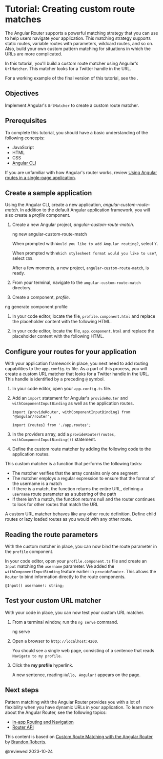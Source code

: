 # Tutorial: Creating custom route matches

The Angular Router supports a powerful matching strategy that you can use to help users navigate your application.
This matching strategy supports static routes, variable routes with parameters, wildcard routes, and so on.
Also, build your own custom pattern matching for situations in which the URLs are more complicated.

In this tutorial, you'll build a custom route matcher using Angular's `UrlMatcher`.
This matcher looks for a Twitter handle in the URL.

For a working example of the final version of this tutorial, see the <live-example></live-example>.

## Objectives

Implement Angular's `UrlMatcher` to create a custom route matcher.

## Prerequisites

To complete this tutorial, you should have a basic understanding of the following concepts:

*   JavaScript
*   HTML
*   CSS
*   [Angular CLI](cli)

If you are unfamiliar with how Angular's router works, review [Using Angular routes in a single-page application](guide/router-tutorial).

## Create a sample application

Using the Angular CLI, create a new application, *angular-custom-route-match*.
In addition to the default Angular application framework, you will also create a *profile* component.

1.  Create a new Angular project, *angular-custom-route-match*.

    <code-example format="shell" language="shell">

    ng new angular-custom-route-match

    </code-example>

    When prompted with `Would you like to add Angular routing?`, select `Y`.

    When prompted with `Which stylesheet format would you like to use?`, select `CSS`.

    After a few moments, a new project, `angular-custom-route-match`, is ready.

1.  From your terminal, navigate to the `angular-custom-route-match` directory.
1.  Create a component, *profile*.

   <code-example format="shell" language="shell">

   ng generate component profile

   </code-example>

1.  In your code editor, locate the file, `profile.component.html` and replace the placeholder content with the following HTML.

    <code-example header="src/app/profile/profile.component.html" path="routing-with-urlmatcher/src/app/profile/profile.component.html"></code-example>

1.  In your code editor, locate the file, `app.component.html` and replace the placeholder content with the following HTML.

    <code-example header="src/app/app.component.html" path="routing-with-urlmatcher/src/app/app.component.html"></code-example>

## Configure your routes for your application

With your application framework in place, you next need to add routing capabilities to the `app.config.ts` file.
As a part of this process, you will create a custom URL matcher that looks for a Twitter handle in the URL.
This handle is identified by a preceding `@` symbol.

1.  In your code editor, open your `app.config.ts` file.
1.  Add an `import` statement for Angular's `provideRouter` and `withComponentInputBinding` as well as the application routes.

    ```
    import {provideRouter, withComponentInputBinding} from '@angular/router';

    import {routes} from './app.routes';
    ```

1.  In the providers array, add a `provideRouter(routes, withComponentInputBinding())` statement.

1.  Define the custom route matcher by adding the following code to the application routes.

    <code-example header="src/app/app.routes.ts" path="routing-with-urlmatcher/src/app/app.routes.ts" region="matcher"></code-example>

This custom matcher is a function that performs the following tasks:

*   The matcher verifies that the array contains only one segment
*   The matcher employs a regular expression to ensure that the format of the username is a match
*   If there is a match, the function returns the entire URL, defining a `username` route parameter as a substring of the path
*   If there isn't a match, the function returns null and the router continues to look for other routes that match the URL

<div class="is-helpful">

A custom URL matcher behaves like any other route definition.
Define child routes or lazy loaded routes as you would with any other route.

</div>

## Reading the route parameters

With the custom matcher in place, you can now bind the route parameter in the `profile` component.

In your code editor, open your `profile.component.ts` file and create an `Input` matching the `username` parameter.
We added the `withComponentInputBinding` feature earlier
in `provideRouter`. This allows the `Router` to bind information directly to the route components.

```
@Input() username!: string;
```
## Test your custom URL matcher

With your code in place, you can now test your custom URL matcher.

1.  From a terminal window, run the `ng serve` command.

    <code-example format="shell" language="shell">

    ng serve

    </code-example>

1.  Open a browser to `http://localhost:4200`.

    You should see a single web page, consisting of a sentence that reads `Navigate to my profile`.

1.  Click the **my profile** hyperlink.

    A new sentence, reading `Hello, Angular!` appears on the page.

## Next steps

Pattern matching with the Angular Router provides you with a lot of flexibility when you have dynamic URLs in your application.
To learn more about the Angular Router, see the following topics:

*   [In-app Routing and Navigation](guide/router)
*   [Router API](api/router)

<div class="alert is-helpful">

This content is based on [Custom Route Matching with the Angular Router](https://medium.com/@brandontroberts/custom-route-matching-with-the-angular-router-fbdd48665483), by [Brandon Roberts](https://twitter.com/brandontroberts).

</div>

<!-- links -->

<!-- external links -->

<!-- end links -->

@reviewed 2023-10-24
